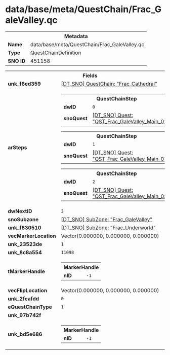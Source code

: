 <h1>data/base/meta/QuestChain/Frac_GaleValley.qc</h1><table><tr><th colspan="100%">Metadata</th></tr><tr><td><b>Name</b></td><td>data/base/meta/QuestChain/Frac_GaleValley.qc</td></tr><tr><td><b>Type</b></td><td>QuestChainDefinition</td></tr><tr><td><b>SNO ID</b></td><td>451158</td></tr></table>

<table><tr><th colspan="100%">Fields</th></tr><tr><td><b>unk_f6ed359</b></td><td><a href="Frac_Cathedral.qc">[DT_SNO] QuestChain: "Frac_Cathedral"</a>
</td></tr><tr><td><b>arSteps</b></td><td><table><tr><th colspan="100%">QuestChainStep</th></tr><tr><td><b>dwID</b></td><td><code>0</code></td></tr><tr><td><b>snoQuest</b></td><td><a href="..\Quest\QST_Frac_GaleValley_Main_01.qst">[DT_SNO] Quest: "QST_Frac_GaleValley_Main_01"</a></td></tr></table>


<table><tr><th colspan="100%">QuestChainStep</th></tr><tr><td><b>dwID</b></td><td><code>1</code></td></tr><tr><td><b>snoQuest</b></td><td><a href="..\Quest\QST_Frac_GaleValley_Main_03.qst">[DT_SNO] Quest: "QST_Frac_GaleValley_Main_03"</a></td></tr></table>


<table><tr><th colspan="100%">QuestChainStep</th></tr><tr><td><b>dwID</b></td><td><code>2</code></td></tr><tr><td><b>snoQuest</b></td><td><a href="..\Quest\QST_Frac_GaleValley_Main_05.qst">[DT_SNO] Quest: "QST_Frac_GaleValley_Main_05"</a></td></tr></table>


</td></tr><tr><td><b>dwNextID</b></td><td><code>3</code></td></tr><tr><td><b>snoSubzone</b></td><td><a href="..\Subzone\Frac_GaleValley.sbz">[DT_SNO] SubZone: "Frac_GaleValley"</a></td></tr><tr><td><b>unk_f830510</b></td><td><a href="..\Subzone\Frac_Underworld.sbz">[DT_SNO] SubZone: "Frac_Underworld"</a></td></tr><tr><td><b>vecMarkerLocation</b></td><td>Vector(0.000000, 0.000000, 0.000000)</td></tr><tr><td><b>unk_23523de</b></td><td><code>1</code></td></tr><tr><td><b>unk_8c8a554</b></td><td><code>11098</code></td></tr><tr><td><b>tMarkerHandle</b></td><td><table><tr><th colspan="100%">MarkerHandle</th></tr><tr><td><b>nID</b></td><td><code>-1</code></td></tr></table>

</td></tr><tr><td><b>vecFlipLocation</b></td><td>Vector(0.000000, 0.000000, 0.000000)</td></tr><tr><td><b>unk_2feafdd</b></td><td><code>0</code></td></tr><tr><td><b>eQuestChainType</b></td><td><code>1</code></td></tr><tr><td><b>unk_97b742f</b></td><td></td></tr><tr><td><b>unk_bd5e686</b></td><td><table><tr><th colspan="100%">MarkerHandle</th></tr><tr><td><b>nID</b></td><td><code>-1</code></td></tr></table>

</td></tr></table>

